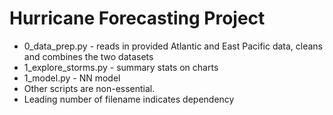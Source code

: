 # Hurricane Forecasting Project
* 0_data_prep.py - reads in provided Atlantic and East Pacific data, cleans and combines the two datasets
* 1_explore_storms.py - summary stats on charts 
* 1_model.py - NN model
* Other scripts are non-essential. 
* Leading number of filename indicates dependency
